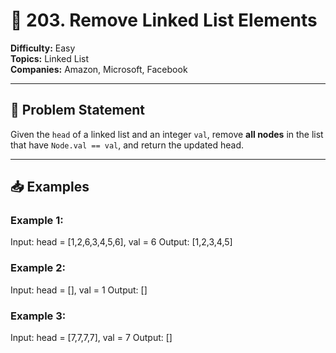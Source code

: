 # 🧽 203. Remove Linked List Elements

**Difficulty:** Easy  
**Topics:** Linked List  
**Companies:** Amazon, Microsoft, Facebook

---

## 🧠 Problem Statement

Given the `head` of a linked list and an integer `val`, remove **all nodes** in the list that have `Node.val == val`, and return the updated head.

---

## 📥 Examples

### Example 1:
Input: head = [1,2,6,3,4,5,6], val = 6
Output: [1,2,3,4,5]


### Example 2:
Input: head = [], val = 1
Output: []


### Example 3:
Input: head = [7,7,7,7], val = 7
Output: []